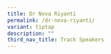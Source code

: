 ```yaml
---
title: Dr Nova Riyanti
permalink: /dr-nova-riyanti/
variant: tiptap
description: ""
third_nav_title: Track Speakers
---
```

